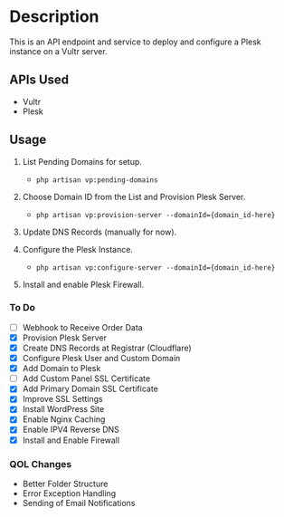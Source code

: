 # Description

This is an API endpoint and service to deploy and configure a Plesk instance on a Vultr server.

## APIs Used

- Vultr
- Plesk

## Usage

1. List Pending Domains for setup.
    - `php artisan vp:pending-domains`

2. Choose Domain ID from the List and Provision Plesk Server.
    - `php artisan vp:provision-server --domainId={domain_id-here}`

3. Update DNS Records (manually for now).

4. Configure the Plesk Instance.
    - `php artisan vp:configure-server --domainId={domain_id-here}`

5. Install and enable Plesk Firewall.

### To Do

- [ ] Webhook to Receive Order Data
- [x] Provision Plesk Server
- [x] Create DNS Records at Registrar (Cloudflare)
- [x] Configure Plesk User and Custom Domain
- [x] Add Domain to Plesk
- [ ] Add Custom Panel SSL Certificate
- [x] Add Primary Domain SSL Certificate
- [x] Improve SSL Settings
- [x] Install WordPress Site
- [x] Enable Nginx Caching
- [x] Enable IPV4 Reverse DNS
- [x] Install and Enable Firewall

### QOL Changes

- Better Folder Structure
- Error Exception Handling
- Sending of Email Notifications
